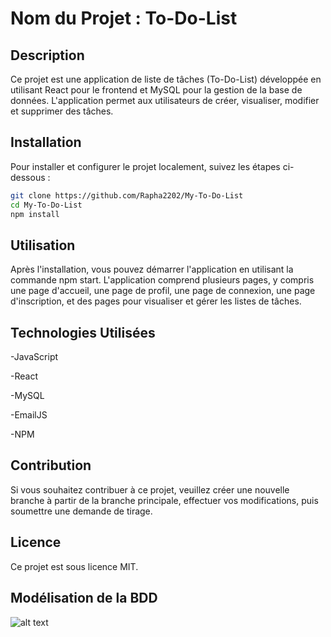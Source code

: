 # Nom du Projet : To-Do-List

## Description

Ce projet est une application de liste de tâches (To-Do-List) développée en utilisant React pour le frontend et MySQL pour la gestion de la base de données. L'application permet aux utilisateurs de créer, visualiser, modifier et supprimer des tâches.

## Installation

Pour installer et configurer le projet localement, suivez les étapes ci-dessous :

```bash
git clone https://github.com/Rapha2202/My-To-Do-List
cd My-To-Do-List
npm install
```

## Utilisation
Après l'installation, vous pouvez démarrer l'application en utilisant la commande npm start. L'application comprend plusieurs pages, y compris une page d'accueil, une page de profil, une page de connexion, une page d'inscription, et des pages pour visualiser et gérer les listes de tâches.  

## Technologies Utilisées
-JavaScript

-React

-MySQL

-EmailJS

-NPM


## Contribution
Si vous souhaitez contribuer à ce projet, veuillez créer une nouvelle branche à partir de la branche principale, effectuer vos modifications, puis soumettre une demande de tirage.  

## Licence
Ce projet est sous licence MIT.

## Modélisation de la BDD

![alt text](https://github.com/Rapha2202/My-To-Do-List/blob/dev/Capture%20d'%C3%A9cran%202024-02-02%20140154.png)

